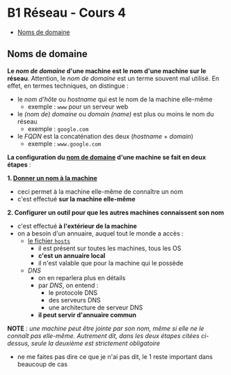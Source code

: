 # B1 Réseau - Cours 4

* [Noms de domaine](#noms-de-domaine)

## Noms de domaine
**Le *nom de domaine* d'une machine est le nom d'une machine sur le réseau**. Attention, le *nom de domaine* est un terme souvent mal utilisé. En effet, en termes techniques, on distingue :
* le *nom d'hôte* ou *hostname* qui est le nom de la machine elle-même
  * exemple : `www` pour un serveur web
* le *(nom de) domaine* ou *domain (name)* est plus ou moins le nom du réseau
  * exemple : `google.com`
* le *FQDN* est la concaténation des deux (*hostname* + *domain*)
  * exemple : `www.google.com`

**La configuration du [nom de domaine](../../cours/4.md#noms-de-domaine) d'une machine se fait en deux étapes** : 

**1. [Donner un nom à la machine](./procedures.md#changer-son-nom-de-domaine)**
* ceci permet à la machine elle-même de connaître un nom
* c'est effectué **sur la machine elle-même**
  
**2. Configurer un outil pour que les autres machines connaissent son nom**
* c'est effectué **à l'extérieur de la machine**
* on a besoin d'un annuaire, auquel tout le monde a accès :
  * [le fichier `hosts`](./procedures.md#editer-le-fichier-hosts)
    * il est présent sur toutes les machines, tous les OS
    * **c'est un annuaire local**
    * il n'est valable que pour la machine qui le possède
  * *DNS*
    * on en reparlera plus en détails
    * par *DNS*, on entend :
      * le protocole DNS
      * des serveurs DNS
      * une architecture de serveur DNS
    * **il peut servir d'annuaire commun**

**NOTE** : *une machine peut être jointe par son nom, même si elle ne le connaît pas elle-même. Autrement dit, dans les deux étapes citées ci-dessus, seule la deuxième est strictement obligatoire*  
* ne me faites pas dire ce que je n'ai pas dit, le 1 reste important dans beaucoup de cas
